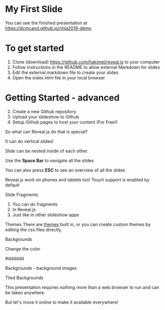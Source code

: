 # My First Slide #
You can see the finished presentation at https://dcmcand.github.io/nhla2019-demo


# To get started #
1. Clone (download) https://github.com/hakimel/reveal.js to your computer
1. Follow instructions in the README to allow external Markdown for slides
2. Edit the external markdown file to create your slides
3. Open the index.html file in your local browser



# Getting Started - advanced #
2. Create a new Github repository
3. Upload your slideshow to Github
4. Setup Github pages to host your content (For Free!)



So what can Reveal.js do that is special?


It can do vertical slides!


Slide can be nested inside of each other.


Use the **Space Bar** to navigate all the slides



You can also press **ESC** to see an overview of all the slides



Reveal.js work on phones and tablets too! Touch support is enabled by default



Slide Fragments
1. You can do fragments <!-- .element: class="fragment" -->
2. In Reveal.js <!-- .element: class="fragment" -->
3. Just like in other slideshow apps <!-- .element: class="fragment" -->



Themes
There are <a href="https://revealjs.com/?transition=slide#/themes" target="blank">themes</a> built in, or you can create custom themes by editing the css files directly.


Backgrounds <!-- .slide: data-background="#dddddd" -->

Change the color 

#dddddd


Backgrounds - background images <!-- .slide: data-background-image="https://nhla38.wildapricot.org/resources/newnhlalogo.png" data-background-size="contain" data-background-repeat="no-repeat" data-background-position="top" data-background="#dddddd" -->


Tiled Backgrounds <!-- .slide: data-background="https://s3.amazonaws.com/hakim-static/reveal-js/image-placeholder.png" data-background-repeat="repeat" data-background-size="100px" -->


<!-- .slide: data-background-video="https://s3.amazonaws.com/static.slid.es/site/homepage/v1/homepage-video-editor.mp4,https://s3.amazonaws.com/static.slid.es/site/homepage/v1/homepage-video-editor.webm" data-background-color="#000000" -->



This presentation requires nothing more than a web browser to run and can be taken anywhere.

But let's move it online to make it available everywhere!

